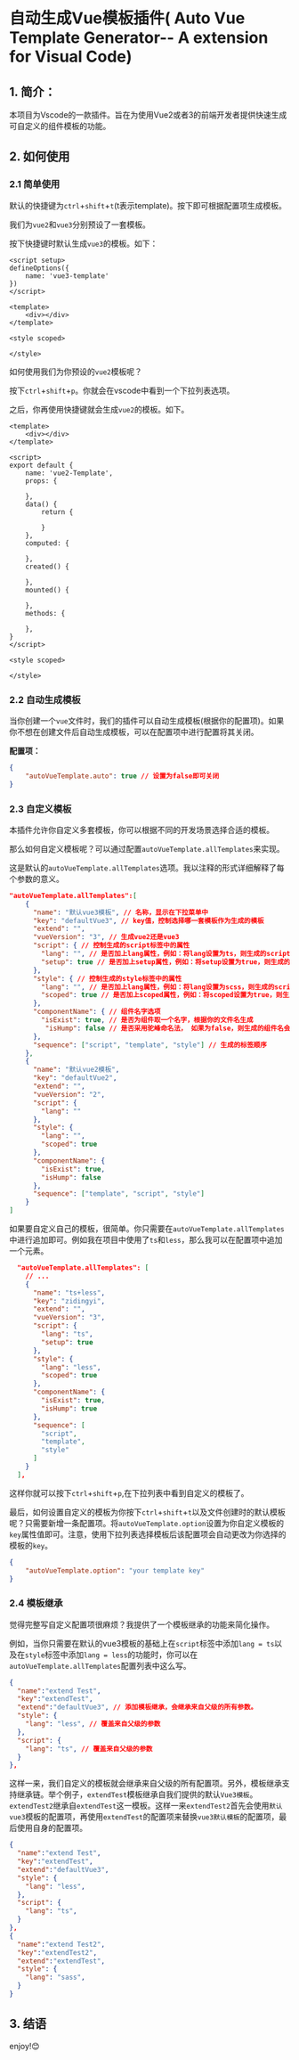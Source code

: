 # 自动生成Vue模板插件( Auto Vue Template Generator-- A extension for Visual Code)

## 1. 简介：

本项目为Vscode的一款插件。旨在为使用Vue2或者3的前端开发者提供快速生成可自定义的组件模板的功能。

## 2. 如何使用

### 2.1 简单使用

默认的快捷键为`ctrl`+`shift`+`t`(t表示template)。按下即可根据配置项生成模板。

我们为`vue2`和`vue3`分别预设了一套模板。

按下快捷键时默认生成`vue3`的模板。如下：

```vue
<script setup>
defineOptions({
    name: 'vue3-template'
})
</script>

<template>
    <div></div>
</template>

<style scoped>

</style>

```

如何使用我们为你预设的`vue2`模板呢？

按下`ctrl`+`shift`+`p`。你就会在vscode中看到一个下拉列表选项。


之后，你再使用快捷键就会生成`vue2`的模板。如下。

```vue
<template>
    <div></div>
</template>

<script>
export default {
    name: 'vue2-Template',
    props: {

    },
    data() {
        return {

        }
    },
    computed: {

    },
    created() {

    },
    mounted() {

    },
    methods: {

    },
}
</script>

<style scoped>

</style>

```

### 2.2 自动生成模板

当你创建一个`vue`文件时，我们的插件可以自动生成模板(根据你的配置项)。如果你不想在创建文件后自动生成模板，可以在配置项中进行配置将其关闭。

**配置项：**

```json
{
	"autoVueTemplate.auto": true // 设置为false即可关闭
}
```

### 2.3 自定义模板

本插件允许你自定义多套模板，你可以根据不同的开发场景选择合适的模板。

那么如何自定义模板呢？可以通过配置`autoVueTemplate.allTemplates`来实现。

这是默认的`autoVueTemplate.allTemplates`选项。我以注释的形式详细解释了每个参数的意义。

```json
"autoVueTemplate.allTemplates":[ 
    {
      "name": "默认vue3模板", // 名称，显示在下拉菜单中
      "key": "defaultVue3", // key值，控制选择哪一套模板作为生成的模板
      "extend": "",
      "vueVersion": "3", // 生成vue2还是vue3
      "script": { // 控制生成的script标签中的属性
        "lang": "", // 是否加上lang属性，例如：将lang设置为ts，则生成的script标签为<script lang="ts"></script>
        "setup": true // 是否加上setup属性，例如：将setup设置为true，则生成的script标签为<script setup></script>,仅对生成vue3代码有效
      },
      "style": { // 控制生成的style标签中的属性
        "lang": "", // 是否加上lang属性，例如：将lang设置为scss，则生成的script标签为<style lang="scss"></script>
        "scoped": true // 是否加上scoped属性，例如：将scoped设置为true，则生成的script标签为<style scoped></script>
      },
      "componentName": { // 组件名字选项
        "isExist": true, // 是否为组件取一个名字，根据你的文件名生成        
         "isHump": false // 是否采用驼峰命名法， 如果为false，则生成的组件名会以 - 连接。将你已驼峰命名法命名的文件自动转换为以-相连。例如：你的文件名为testTemplate, 则生成的组件名为，test-template
      },
      "sequence": ["script", "template", "style"] // 生成的标签顺序
    },
    {
      "name": "默认vue2模板",
      "key": "defaultVue2",
      "extend": "",
      "vueVersion": "2",
      "script": {
        "lang": ""
      },
      "style": {
        "lang": "",
        "scoped": true
      },
      "componentName": {
        "isExist": true,
        "isHump": false
      },
      "sequence": ["template", "script", "style"]
    }
]
```

如果要自定义自己的模板，很简单。你只需要在`autoVueTemplate.allTemplates`中进行追加即可。例如我在项目中使用了`ts`和`less`，那么我可以在配置项中追加一个元素。

```json
  "autoVueTemplate.allTemplates": [
  	// ...
    {
      "name": "ts+less",
      "key": "zidingyi",
      "extend": "",
      "vueVersion": "3",
      "script": {
        "lang": "ts",
        "setup": true
      },
      "style": {
        "lang": "less",
        "scoped": true
      },
      "componentName": {
        "isExist": true,
        "isHump": true
      },
      "sequence": [
        "script",
        "template",
        "style"
      ]
    }
  ],
```

这样你就可以按下`ctrl`+`shift`+`p`,在下拉列表中看到自定义的模板了。


最后，如何设置自定义的模板为你按下`ctrl`+`shift`+`t`以及文件创建时的默认模板呢？只需要新增一条配置项。将`autoVueTemplate.option`设置为你自定义模板的`key`属性值即可。注意，使用下拉列表选择模板后该配置项会自动更改为你选择的模板的`key`。

```json
{
	"autoVueTemplate.option": "your template key"
}
```

### 2.4 模板继承

觉得完整写自定义配置项很麻烦？我提供了一个模板继承的功能来简化操作。

例如，当你只需要在默认的vue3模板的基础上在`script`标签中添加`lang = ts`以及在`style`标签中添加`lang = less`的功能时，你可以在`autoVueTemplate.allTemplates`配置列表中这么写。

```json
{
  "name":"extend Test",
  "key":"extendTest",
  "extend":"defaultVue3", // 添加模板继承，会继承来自父级的所有参数。
  "style": {
    "lang": "less", // 覆盖来自父级的参数
  },
  "script": {
    "lang": "ts", // 覆盖来自父级的参数
  }
},
```

这样一来，我们自定义的模板就会继承来自父级的所有配置项。另外，模板继承支持继承链。举个例子，`extendTest`模板继承自我们提供的默认`Vue3模板`。`extendTest2`继承自`extendTest`这一模板。这样一来`extendTest2`首先会使用`默认vue3`模板的配置项，再使用`extendTest`的配置项来替换`vue3默认模板`的配置项，最后使用自身的配置项。

```json
{
  "name":"extend Test",
  "key":"extendTest",
  "extend":"defaultVue3",
  "style": {
    "lang": "less",
  },
  "script": {
    "lang": "ts",
  }
},
{
  "name":"extend Test2",
  "key":"extendTest2",
  "extend":"extendTest",
  "style": {
    "lang": "sass",
  }
}
```

## 3. 结语

enjoy!😊